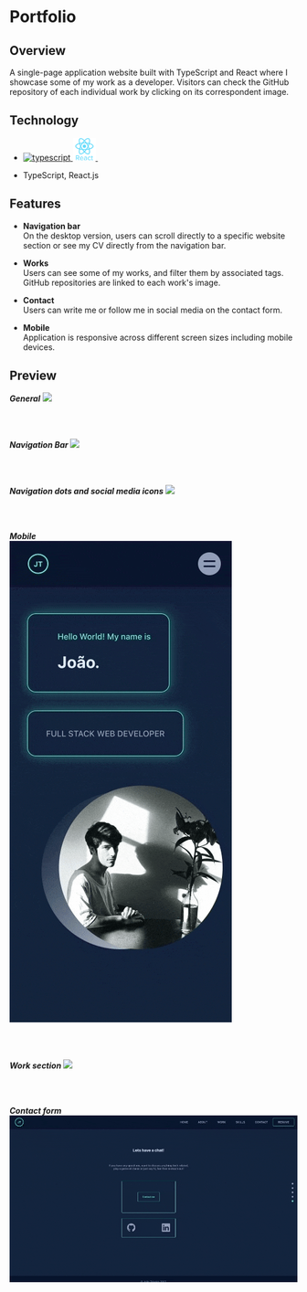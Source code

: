 # Portfolio

## Overview

A single-page application website built with TypeScript and React where I showcase some of my work as a developer. Visitors can check the GitHub repository of each individual work by clicking on its correspondent image.

## Technology

-   <p> <a href="https://www.typescriptlang.org/" target="_blank"> <img src="https://cdn.jsdelivr.net/gh/devicons/devicon/icons/typescript/typescript-original.svg" alt="typescript" width="40" height="40"/>  <a href="https://reactjs.org/" target="_blank"> <img src="https://raw.githubusercontent.com/devicons/devicon/c5378d6c2510ffa0b3e4475af95618a8048d6cf1/icons/react/react-original-wordmark.svg" alt="react" width="40" height="40"/> </a> &nbsp; </p>

-   TypeScript, React.js

## Features

-   **Navigation bar**
    <br>
    On the desktop version, users can scroll directly to a specific website section or see my CV directly from the navigation bar.

-   **Works**
    <br>
    Users can see some of my works, and filter them by associated tags. GitHub repositories are linked to each work's image.

-   **Contact**
    <br>
    Users can write me or follow me in social media on the contact form.

-   **Mobile**
    <br>
    Application is responsive across different screen sizes including mobile devices.

## Preview

**_General_**
<img src="public/readMe/general.gif">

<br>
<br>

**_Navigation Bar_**
<img src="public/readMe/navigation1.gif">

<br>
<br>

**_Navigation dots and social media icons_**
<img src="public/readMe/navigationDots.gif">

<br>
<br>

**_Mobile_**
<br>
<img src="public/readMe/mobile.gif">

<br>
<br>

**_Work section_**
<img src="public/readMe/works.gif">

<br>
<br>

**_Contact form_**
<img src="public/readMe/contact.gif">
